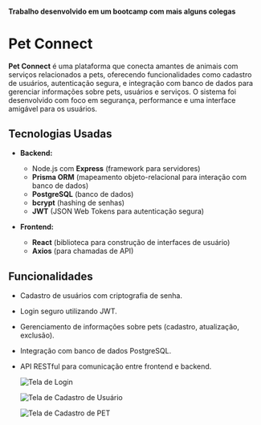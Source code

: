 #### Trabalho desenvolvido em um bootcamp com mais alguns colegas 

# Pet Connect

**Pet Connect** é uma plataforma que conecta amantes de animais com serviços relacionados a pets, oferecendo funcionalidades como cadastro de usuários, autenticação segura, e integração com banco de dados para gerenciar informações sobre pets, usuários e serviços. O sistema foi desenvolvido com foco em segurança, performance e uma interface amigável para os usuários.


## Tecnologias Usadas

- **Backend:**
  - Node.js com **Express** (framework para servidores)
  - **Prisma ORM** (mapeamento objeto-relacional para interação com banco de dados)
  - **PostgreSQL** (banco de dados)
  - **bcrypt** (hashing de senhas)
  - **JWT** (JSON Web Tokens para autenticação segura)

- **Frontend:**
  - **React** (biblioteca para construção de interfaces de usuário)
  - **Axios** (para chamadas de API)

## Funcionalidades

- Cadastro de usuários com criptografia de senha.
- Login seguro utilizando JWT.
- Gerenciamento de informações sobre pets (cadastro, atualização, exclusão).
- Integração com banco de dados PostgreSQL.
- API RESTful para comunicação entre frontend e backend.


  ![Tela de Login](https://github.com/user-attachments/assets/60404e72-b1bd-4514-9fc3-0f3105143259)

  ![Tela de Cadastro de Usuário](https://github.com/user-attachments/assets/6b230aa5-0d1e-4223-8a77-deb530db3dba)

  ![Tela de Cadastro de PET](https://github.com/user-attachments/assets/a810edc1-7e4f-4fa5-b756-220e2caeae76)


